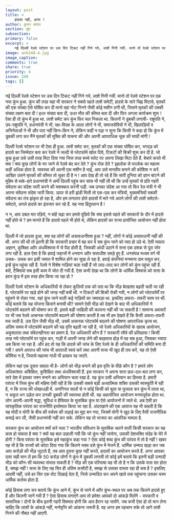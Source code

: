 ```yaml
---
layout: post
title: >
    हादसा नहीं, हत्या !
author: कुमार प्रशांत
section: मुद्दा
subsection:
primary: false
excerpt: >
    नई दिल्ली रेलवे स्टेशन पर उस दिन टिकट नहीं गिने गये, लाशें गिनी गयीं. मानो तो रेलवे स्टेशन पर एक नया कुंभ हुआ. कुंभ की तरह यहां भी सरकार ने सबसे पहले लाशें समेटीं, हादसे के सारे चिह्न मिटाये, मृतकों की एक संख्या ऐसे घोषित कर दी ...
image: ank248-4.jpg
image_caption:
comments: true
share: true
priority: 4
issue: 248
tags: []
---
```


नई दिल्ली रेलवे स्टेशन पर उस दिन टिकट नहीं गिने गये, लाशें गिनी गयीं. मानो तो रेलवे स्टेशन पर एक नया कुंभ हुआ. कुंभ की तरह यहां भी सरकार ने सबसे पहले लाशें समेटीं, हादसे के सारे चिह्न मिटाये, मृतकों की एक संख्या ऐसे घोषित कर दी मानो वहां नोट गिनने जैसी कोई मशीन लगी थी, जिसने मृतकों की पक्की संख्या तक्षण बता दी ! इधर संख्या बता दी, उधर मौत की कीमत बता दी और फिर अगला कार्यक्रम शुरू ! ऐसा ही तो कुंभ में हुआ था. लाशें समेट कर कुंभ फिर चल निकला था. कितनों ने डुबकी लगायी- राष्ट्रपति ने, उप-राष्ट्रपति ने, प्रधानमंत्री ने भी, पक्ष-विपक्ष के आला लोगों ने भी, समाजसेवियों ने भी, खिलाड़ियों व अभिनेताओं ने भी और पता नहीं किन-किन ने, लेकिन कहीं न पढ़ा न सुना कि किसी ने कहा हो कि कुंभ में डुबकी लगा कर मैंने मृतकों की मुक्ति की याचना की और अपनी आपराधिक चूक की माफी मांगी !

दिल्ली रेलवे स्टेशन पर भी ऐसा ही हुआ. लाशें समेट कर, मृतकों की एक संख्या घोषित कर, भगदड़ को हादसे का जिम्मेदार बता कर रेलवे ने जल्दी से प्लेटफॉर्म खोल दिये, टिकटों की बिक्री शुरू कर दी है. जो कुछ हुआ उसे उसी तरह मिटा दिया गया जिस तरह बच्चे स्लेट पर अपना लिखा मिटा देते हैं. बेचारे करते भी क्या ! क्या कुछ लोगों के मर जाने से रेलवे बंद कर देते ? कुंभ रोक देते ? इहलोक से परलोक का महात्म कहीं अधिक होता है. व्यवस्था की अपनी एक मशीन है भाई, आप उसे मानवीय बनाने की कोशिश न करें. आखिर उसने मृतकों की कीमत तो चुका दी है न ! आप देख ही तो रहे हैं कि सारी दुनिया को ज्ञान बांटने की मुहिम से थके-हारे प्रधानमंत्री ने अभी दिल्ली पहुंच कर सांस भी नहीं ली थी कि उन्हें मृतकों से प्रति गहरी संवेदना का संदेश जारी करने की मशक्कत करनी पड़ी.  जब उनका संदेश आ गया तो फिर रेल मंत्री ने भी अपना संवेदना संदेश जारी किया. ऊपर से हरी झंडी मिली तो एक-एक कर मंत्रियों, मुख्यमंत्रियों सबकी संवेदना का तंत्र झंकृत हो रहा है, और हम लगातार होते हादसों में मारे गये अपने लोगों की लाशें समेटते-समेटते, अगले हादसे का इंतजार कर रहे हैं. यह नया हिंदुस्तान है !

न न, आप उबल मत पड़िये, न बांहें चढ़ा कर हमसे पूछिये कि क्या इससे पहले की सरकारों के दौर में हादसे नहीं होते थे ? हम मानते हैं कि हादसे पहले भी होते थे, लेकिन हादसों का राज्य प्रायोजित आयोजन नहीं होता था.

दिल्ली में जो हादसा हुआ, क्या वह लोगों की असावधानीवश हुआ ? नहीं, लोगों ने कोई असावधानी नहीं की थी. अगर की थी तो इतनी ही कि सरकारी प्रचार में बह कर वे सब कुंभ जाने को व्यग्र हो उठे थे. ऐसी व्यग्रता अज्ञान, कुशिक्षा आौर अंधविश्वास में से पैदा होती है, जिसकी आंधी उठाने में सत्ता एक दशक से पूरा जोर लगा रही है. हाल ऐसा है कि हवाई जहाजों में धनवान आौर सत्ताधीश उमड़े हुए हैं. धनसंपन्न मध्यम वर्ग भी उचक- उचक कर इसी जमात में शामिल होने का सुख ले रहा है. हवाई कंपनियां मनमाना दाम वसूल कर, इन्हें कुंभ पहुंचा रही हैं. रेलवे ने विशेष गाड़ियां चला रखी हैं जो लाद-लाद कर लोगों को कुंभ पहुंचा रही हैं. बसें, टैक्सियां सब इसी काम में जोत दी गयी हैं. ऐसा कभी देखा था कि लोगों के धार्मिक विश्वास को सत्ता के हवन कुंड में इस तरह होम किया जा रहा हो ?

दिल्ली रेलवे स्टेशन के अधिकारियों से लेकर कुलियों तक को पता था कि भीड़ बेतहाशा बढ़ती चली जा रही है. प्लेटफॉर्म पर खड़े होने की जगह नहीं बची थी. न टिकटों की बिक्री रोकी गयी, न लोगों को प्लेटफॉर्मों पर पहुंचने से रोका गया. वहां कुंभ जाने वाली कई गाड़ियों का जमावड़ा था. इसलिए अफरा- तफरी चरम पर थी. कोई बताये कि यह योजना किसने बनायी थी? सामने ऐसी भीड़ को देखने के बाद भी अधिकारियों ने प्लेटफॉर्म बदलने की घोषणा कर दी. इससे बड़ी जाहिली की कल्पना नहीं की जा सकती है ! सामान्य अवसरों पर भी जब रेलवे अचानक प्लेटफॉर्म बदलने की घोषणा करती है तब भी हम देखते हैं कि कैसी अफरा-तफरी मच जाती है. उस दिन जैसी भीड़ थी, उसमें अचानक प्लेटफॉर्म बदलने की घोषणा आपराधिक कृत्य था. अंतिम समय में प्लेटफॉर्म बदलने की यह वृत्ति बढ़ती जा रही है, जो रेलवे अधिकारियों के खराब आयोजन, अकुशलता तथा संवेदनहीनता का प्रमाण है. रेल अधिकारी कौन हैं ? सरकारी रवैये की प्रतिछाया !  किसी तरह नये प्लेटफॉर्म पर पहुंच कर, गाड़ी में अपनी जगह लेने की बदहवास होड़ में वह सब हुआ, जिसका स्यापा अब किया जा रहा है. और हद तो यह कि हादसे की जांच के लिए रेलवे के ही अधिकारियों की समिति बना दी गयी ! अपने अपराध की जांच भी अपराधी स्वयं करें तथा अपनी सजा भी खुद ही तय करें, यह तो ऐसी कीमिया न है, जिससे महात्मा गांधी भी हतप्रभ रह जाएंगे.

लेकिन यहां एक दूसरा सवाल भी है- लोगों को भीड़ बनाने की इस वृत्ति के पीछे कौन है ? हमारे लोग अधिकांशतः अशिक्षित, कुशिक्षित तथा अंधविश्वासी हैं. इस सरकार ने अपना सारा छल-दल-बल लगा कर, सारे देश में इसका जश्न मनाने का अभियान चला रखा है. यह कुंभ उसी अभियान का हिस्सा है. हमारी परंपरा में जिस कुंभ की महिमा ऐसी रही है कि उसकी सबसे बड़ी अध्यात्मिक शक्ति उसकी स्वस्फूर्ति में रही है, न कि राज्य की धोखाधड़ी में. अनगिनत सालों से न कोई किसी को बुला या फुसला कर कुंभ में लाता था, न अकूत धन उड़ेल कर उनकी डुबकी की व्यवस्था होती थी. यह अप्रायोजित आयोजन मनरूपूर्वक होता था. लोग अपनी-अपनी श्रद्धा, सुविधा व हैसियत के मुताबिक कुंभ या ऐसे आयोजनों में जाते थे. अब ऐसी हर सांस्कृतिक परंपरा का राजनीति इस्तेमाल किया जा रहा है. अंदरखाने की एक आवाज यह भी कहती है कि यह मोदी व योगी के बीच की वर्चस्व की लड़ाई का मुद्दा बन गया, जिसमें योगी ने खुद के लिए वैसी राजनीतिक कमाई कर ली, जैसी प्रधानमंत्री नहीं कर सके. लेकिन यह तो भाजपा का आंतरिक मामला है.

सरकार कुंभ का आयोजन क्यों करे भला ? भारतीय संविधान के मुताबिक चलने वाली किसी सरकार का यह काम हो सकता है क्या ? क्यों यह बात उछाली गयी कि जो कुंभ नहीं जायेगा, उसकी देशभक्ति संदेह के घेरे में होगी ? किस परंपरा के मुताबिक इसे महाकुंभ कहा गया ? ऐसा कोई शब्द कुंभ की परंपरा में तो है नहीं !  खबर यह भी है कि राज्यों को कोटा दिया गया कि कितने भक्त उसे कुंभ में भेजने हैं. धार्मिक उन्माद खड़ा कर जब आप करोड़ों की भीड़ जुटाते हैं, तब आप दूसरा कुछ नहीं करते, हादसों का आयोजन करते हैं.  अगर आपका दावा सही मान लें हम कि 50 करोड़ लोगों ने कुंभ में डुबकी लगायी तो कोई हमें बताये कि इतनी बड़ी उन्मादी भीड़ को कौन-सी व्यवस्था संभाल सकती है ? भीड़ की एक परिभाषा यह भी तो है न कि उसके पास सर होता है, समझ नहीं ! सत्ता के लिए यह सिर ही अंतिम कसौटी है, समझ से उसका वास्ता रहा ही कब है ? इसलिए आदमी नहीं, उसे हर सिर एक वोट दिखाई देता है, जिसे उन्मादित कर अपने खाते तक पहुंचाना उसका चरम धार्मिक कर्तव्य होता है.

कोई हिसाब लगा कर बताये कि कुंभ आने में, कुंभ से जाने में आौर कुंभ-स्थल पर अब तक कितने हादसे हुए हैं और कितनी जानें गयी हैं ? ऐसा हिसाब लगाएंगे आप तो हमेशा आपको दो आंकड़े  मिलेंगे - सरकारी व सामाजिक ! दोनों के बीच इतनी गहरी विषमता होगी कि आप हैरान रह जायेंगे. जब कभी ऐसा हो तो मान लेना चाहिए कि लाशों के आंकड़े नहीं, मनोवृत्ति को आंकना जरूरी है. वह अगर हम पहचान सके तो आगे लाशें गिनने की नौबत नहीं आएगी.